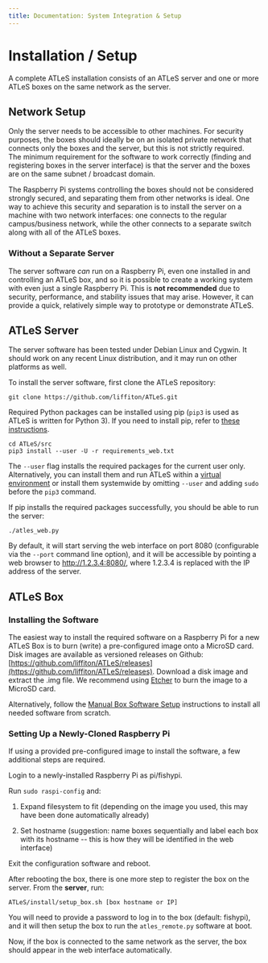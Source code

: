 ```yaml
---
title: Documentation: System Integration & Setup
---
```


# Installation / Setup

A complete ATLeS installation consists of an ATLeS server and one or more ATLeS boxes on the same network as the server.

## Network Setup

Only the server needs to be accessible to other machines.  For security purposes, the boxes should ideally be on an isolated private network that connects only the boxes and the server, but this is not strictly required.  
The minimum requirement for the software to work correctly (finding and registering boxes in the server interface) is that the server and the boxes are on the same subnet / broadcast domain.

The Raspberry Pi systems controlling the boxes should not be considered strongly secured, and separating them from other networks is ideal.  One way to achieve this security and separation is to install the server on a machine with two network interfaces: one connects to the regular campus/business network, while the other connects to a separate switch along with all of the ATLeS boxes.

### Without a Separate Server

The server software *can* run on a Raspberry Pi, even one installed in and controlling an ATLeS box, and so it is possible to create a working system with even just a single Raspberry Pi.  This is **not recommended** due to security, performance, and stability issues that may arise.  However, it can provide a quick, relatively simple way to prototype or demonstrate ATLeS.

## ATLeS Server

The server software has been tested under Debian Linux and Cygwin.  It should work on any recent Linux distribution, and it may run on other platforms as well.

To install the server software, first clone the ATLeS repository:

    git clone https://github.com/liffiton/ATLeS.git

Required Python packages can be installed using pip (`pip3` is used as ATLeS is written for Python 3).  If you need to install pip, refer to [these instructions](https://pip.pypa.io/en/stable/installing/).

    cd ATLeS/src
    pip3 install --user -U -r requirements_web.txt

The `--user` flag installs the required packages for the current user only.  Alternatively, you can install them and run ATLeS within a [virtual environment](https://docs.python.org/3/library/venv.html) or install them systemwide by omitting `--user` and adding `sudo` before the `pip3` command.

If pip installs the required packages successfully, you should be able to run the server:

    ./atles_web.py

By default, it will start serving the web interface on port 8080 (configurable via the `--port` command line option), and it will be accessible by pointing a web browser to http://1.2.3.4:8080/, where 1.2.3.4 is replaced with the IP address of the server.

## ATLeS Box

### Installing the Software

The easiest way to install the required software on a Raspberry Pi for a new
ATLeS Box is to burn (write) a pre-configured image onto a MicroSD card.  Disk
images are available as versioned releases on Github:
[https://github.com/liffiton/ATLeS/releases](https://github.com/liffiton/ATLeS/releases).
Download a disk image and extract the .img file.  We recommend using
[Etcher](https://etcher.io/) to burn the image to a MicroSD card.

Alternatively, follow the [Manual Box Software Setup](box_sw_manual_install) instructions to install all needed software from scratch.

### Setting Up a Newly-Cloned Raspberry Pi

If using a provided pre-configured image to install the software, a few additional steps are required.

Login to a newly-installed Raspberry Pi as pi/fishypi.

Run `sudo raspi-config` and:

  1. Expand filesystem to fit (depending on the image you used, this may have been done automatically already)

  2. Set hostname (suggestion: name boxes sequentially and label each box with its hostname -- this is how they will be identified in the web interface)

Exit the configuration software and reboot.

After rebooting the box, there is one more step to register the box on the
server.  From the **server**, run:

    ATLeS/install/setup_box.sh [box hostname or IP]

You will need to provide a password to log in to the box (default: fishypi),
and it will then setup the box to run the `atles_remote.py` software at boot.

Now, if the box is connected to the same network as the server, the box should
appear in the web interface automatically.
